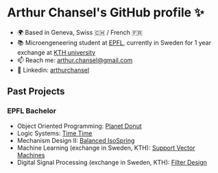 # Arthur Chansel's GitHub profile ✨

- 🌍 Based in Geneva, Swiss 🇨🇭 / French 🇫🇷
- 📚 Microengeneering student at [EPFL](https://www.epfl.ch/about/fr/), currently in Sweden for 1 year exchange at [KTH university](https://www.kth.se/)
- 📫 Reach me: [arthur.chansel@gmail.com](mailto:arthur.chansel@gmail.com?subject=[GitHub])
- 💼 Linkedin: [arthurchansel](https://www.linkedin.com/in/arthur-chansel-5b8176192/)

## Past Projects

### EPFL Bachelor
- Object Oriented Programming: [Planet Donut](https://github.com/ledondodo/PlanetDonut)
- Logic Systems: [Time Time](https://github.com/ledondodo/TimeTime)
- Mechanism Design II: [Balanced IsoSpring](https://github.com/ledondodo/Balanced-IsoSpring)
- Machine Learning (exchange in Sweden, KTH): [Support Vector Machines](https://github.com/ledondodo/SVM)
- Digital Signal Processing (exchange in Sweden, KTH): [Filter Design](https://github.com/ledondodo/FilterDesign)

<!--
- 🔭 I’m currently working on ...
- 🌱 I’m currently learning ...
- 👯 I’m looking to collaborate on ...
- 🤔 I’m looking for help with ...
- 💬 Ask me about ...
- 😄 Pronouns: ...
- ⚡ Fun fact: ...
-->

